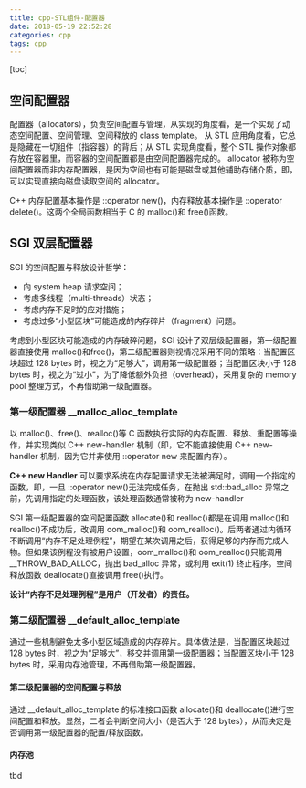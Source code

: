 ```yaml
---
title: cpp-STL组件-配置器
date: 2018-05-19 22:52:28
categories: cpp
tags: cpp
---
```

[toc]
## 空间配置器
配置器（allocators），负责空间配置与管理，从实现的角度看，是一个实现了动态空间配置、空间管理、空间释放的 class template。
从 STL 应用角度看，它总是隐藏在一切组件（指容器）的背后；从 STL 实现角度看，整个 STL 操作对象都存放在容器里，而容器的空间配置都是由空间配置器完成的。
allocator 被称为空间配置器而非内存配置器，是因为空间也有可能是磁盘或其他辅助存储介质，即，可以实现直接向磁盘读取空间的 allocator。

C++ 内存配置基本操作是 ::operator new()，内存释放基本操作是 ::operator delete()。这两个全局函数相当于 C 的 malloc()和 free()函数。

## SGI 双层配置器
SGI 的空间配置与释放设计哲学：
* 向 system heap 请求空间；
* 考虑多线程（multi-threads）状态；
* 考虑内存不足时的应对措施；
* 考虑过多“小型区块”可能造成的内存碎片（fragment）问题。

考虑到小型区块可能造成的内存破碎问题，SGI 设计了双层级配置器，第一级配置器直接使用 malloc()和free()，第二级配置器则视情况采用不同的策略：当配置区块超过 128 bytes 时，视之为“足够大”，调用第一级配置器；当配置区块小于 128 bytes 时，视之为“过小”，为了降低额外负担（overhead），采用复杂的 memory pool 整理方式，不再借助第一级配置器。

### 第一级配置器 __malloc_alloc_template
以 malloc()、free()、realloc()等 C 函数执行实际的内存配置、释放、重配置等操作，并实现类似 C++ new-handler 机制（即，它不能直接使用 C++ new-handler 机制，因为它并非使用 ::operator new 来配置内存）。

**C++ new Handler**
可以要求系统在内存配置请求无法被满足时，调用一个指定的函数，即，一旦 ::operator new()无法完成任务，在抛出 std::bad_alloc 异常之前，先调用指定的处理函数，该处理函数通常被称为 new-handler

SGI 第一级配置器的空间配置函数 allocate()和 realloc()都是在调用 malloc()和realloc()不成功后，改调用 oom_malloc()和 oom_realloc()。后两者通过内循环不断调用“内存不足处理例程”，期望在某次调用之后，获得足够的内存而完成人物。但如果该例程没有被用户设置，oom_malloc()和 oom_realloc()只能调用 __THROW_BAD_ALLOC，抛出 bad_alloc 异常，或利用 exit(1) 终止程序。空间释放函数 deallocate()直接调用 free()执行。

**设计“内存不足处理例程”是用户（开发者）的责任。**

### 第二级配置器 __default_alloc_template
通过一些机制避免太多小型区域造成的内存碎片。具体做法是，当配置区块超过 128 bytes 时，视之为“足够大”，移交并调用第一级配置器；当配置区块小于 128 bytes 时，采用内存池管理，不再借助第一级配置器。

#### 第二级配置器的空间配置与释放
通过 __default_alloc_template 的标准接口函数 allocate()和 deallocate()进行空间配置和释放。显然，二者会判断空间大小（是否大于 128 bytes），从而决定是否调用第一级配置器的配置/释放函数。

#### 内存池
tbd